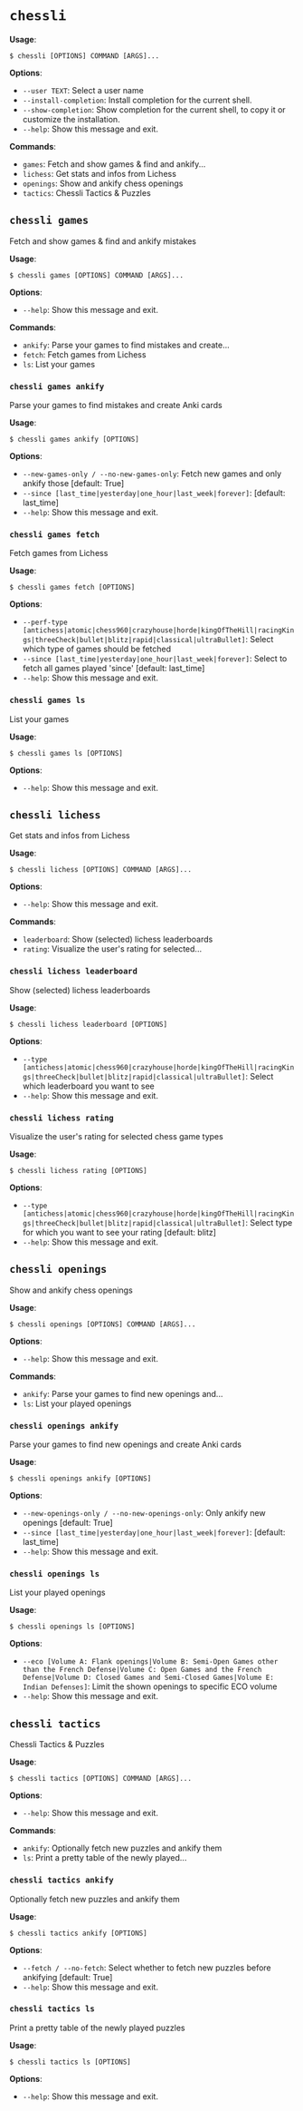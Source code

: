 # `chessli`

**Usage**:

```console
$ chessli [OPTIONS] COMMAND [ARGS]...
```

**Options**:

* `--user TEXT`: Select a user name
* `--install-completion`: Install completion for the current shell.
* `--show-completion`: Show completion for the current shell, to copy it or customize the installation.
* `--help`: Show this message and exit.

**Commands**:

* `games`: Fetch and show games & find and ankify...
* `lichess`: Get stats and infos from Lichess
* `openings`: Show and ankify chess openings
* `tactics`: Chessli Tactics & Puzzles

## `chessli games`

Fetch and show games & find and ankify mistakes

**Usage**:

```console
$ chessli games [OPTIONS] COMMAND [ARGS]...
```

**Options**:

* `--help`: Show this message and exit.

**Commands**:

* `ankify`: Parse your games to find mistakes and create...
* `fetch`: Fetch games from Lichess
* `ls`: List your games

### `chessli games ankify`

Parse your games to find mistakes and create Anki cards

**Usage**:

```console
$ chessli games ankify [OPTIONS]
```

**Options**:

* `--new-games-only / --no-new-games-only`: Fetch new games and only ankify those  [default: True]
* `--since [last_time|yesterday|one_hour|last_week|forever]`: [default: last_time]
* `--help`: Show this message and exit.

### `chessli games fetch`

Fetch games from Lichess

**Usage**:

```console
$ chessli games fetch [OPTIONS]
```

**Options**:

* `--perf-type [antichess|atomic|chess960|crazyhouse|horde|kingOfTheHill|racingKings|threeCheck|bullet|blitz|rapid|classical|ultraBullet]`: Select which type of games should be fetched
* `--since [last_time|yesterday|one_hour|last_week|forever]`: Select to fetch all games played 'since'  [default: last_time]
* `--help`: Show this message and exit.

### `chessli games ls`

List your games

**Usage**:

```console
$ chessli games ls [OPTIONS]
```

**Options**:

* `--help`: Show this message and exit.

## `chessli lichess`

Get stats and infos from Lichess

**Usage**:

```console
$ chessli lichess [OPTIONS] COMMAND [ARGS]...
```

**Options**:

* `--help`: Show this message and exit.

**Commands**:

* `leaderboard`: Show (selected) lichess leaderboards
* `rating`: Visualize the user's rating for selected...

### `chessli lichess leaderboard`

Show (selected) lichess leaderboards

**Usage**:

```console
$ chessli lichess leaderboard [OPTIONS]
```

**Options**:

* `--type [antichess|atomic|chess960|crazyhouse|horde|kingOfTheHill|racingKings|threeCheck|bullet|blitz|rapid|classical|ultraBullet]`: Select which leaderboard you want to see
* `--help`: Show this message and exit.

### `chessli lichess rating`

Visualize the user's rating for selected chess game types

**Usage**:

```console
$ chessli lichess rating [OPTIONS]
```

**Options**:

* `--type [antichess|atomic|chess960|crazyhouse|horde|kingOfTheHill|racingKings|threeCheck|bullet|blitz|rapid|classical|ultraBullet]`: Select type for which you want to see your rating  [default: blitz]
* `--help`: Show this message and exit.

## `chessli openings`

Show and ankify chess openings

**Usage**:

```console
$ chessli openings [OPTIONS] COMMAND [ARGS]...
```

**Options**:

* `--help`: Show this message and exit.

**Commands**:

* `ankify`: Parse your games to find new openings and...
* `ls`: List your played openings

### `chessli openings ankify`

Parse your games to find new openings and create Anki cards

**Usage**:

```console
$ chessli openings ankify [OPTIONS]
```

**Options**:

* `--new-openings-only / --no-new-openings-only`: Only ankify new openings  [default: True]
* `--since [last_time|yesterday|one_hour|last_week|forever]`: [default: last_time]
* `--help`: Show this message and exit.

### `chessli openings ls`

List your played openings

**Usage**:

```console
$ chessli openings ls [OPTIONS]
```

**Options**:

* `--eco [Volume A: Flank openings|Volume B: Semi-Open Games other than the French Defense|Volume C: Open Games and the French Defense|Volume D: Closed Games and Semi-Closed Games|Volume E: Indian Defenses]`: Limit the shown openings to specific ECO volume
* `--help`: Show this message and exit.

## `chessli tactics`

Chessli Tactics & Puzzles

**Usage**:

```console
$ chessli tactics [OPTIONS] COMMAND [ARGS]...
```

**Options**:

* `--help`: Show this message and exit.

**Commands**:

* `ankify`: Optionally fetch new puzzles and ankify them
* `ls`: Print a pretty table of the newly played...

### `chessli tactics ankify`

Optionally fetch new puzzles and ankify them

**Usage**:

```console
$ chessli tactics ankify [OPTIONS]
```

**Options**:

* `--fetch / --no-fetch`: Select whether to fetch new puzzles before ankifying  [default: True]
* `--help`: Show this message and exit.

### `chessli tactics ls`

Print a pretty table of the newly played puzzles

**Usage**:

```console
$ chessli tactics ls [OPTIONS]
```

**Options**:

* `--help`: Show this message and exit.
